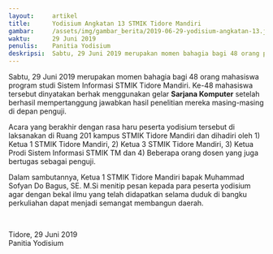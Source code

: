 ```yaml
---
layout:     artikel
title:      Yodisium Angkatan 13 STMIK Tidore Mandiri
gambar:     /assets/img/gambar_berita/2019-06-29-yodisium-angkatan-13.jpg
waktu:      29 Juni 2019
penulis:    Panitia Yodisium
deskripsi:  Sabtu, 29 Juni 2019 merupakan momen bahagia bagi 48 orang peserta yodisium angkatan 13 STMIK Tidore Mandiri. Ke-48 peserta tersebut dinyatakan berhak menggunakan gelar S.Kom (Sarjana Komputer) ...
---
```


Sabtu, 29 Juni 2019 merupakan momen bahagia bagi 48 orang mahasiswa program studi Sistem Informasi STMIK Tidore Mandiri. Ke-48 mahasiswa tersebut dinyatakan berhak menggunakan gelar <b>Sarjana Komputer</b> setelah berhasil mempertanggung jawabkan hasil penelitian mereka masing-masing di depan penguji. 

Acara yang berakhir dengan rasa haru peserta yodisium tersebut di laksanakan di Ruang 201 kampus STMIK Tidore Mandiri dan dihadiri oleh 1) Ketua 1 STMIK Tidore Mandiri, 2) Ketua 3 STMIK Tidore Mandiri, 3) Ketua Prodi Sistem Informasi STMIK TM dan 4) Beberapa orang dosen yang juga bertugas sebagai penguji.    

Dalam sambutannya, Ketua 1 STMIK Tidore Mandiri bapak Muhammad Sofyan Do Bagus, SE. M.Si menitip pesan kepada para peserta yodisium agar dengan bekal ilmu yang telah didapatkan selama duduk di bangku perkuliahan dapat menjadi semangat membangun daerah.


<br>

Tidore, 29 Juni 2019 <br>
Panitia Yodisium